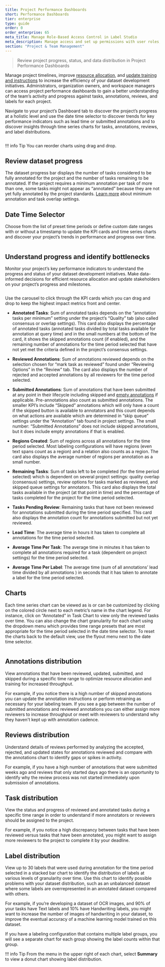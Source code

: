 ```yaml
---
title: Project Performance Dashboards
short: Performance Dashboards
tier: enterprise
type: guide
order: 0
order_enterprise: 65
meta_title: Manage Role-Based Access Control in Label Studio
meta_description: Manage access and set up permissions with user roles, organizations, and project workspaces for your projects in Label Studio Enterprise.
section: "Project & Team Management"
---
```


> Review project progress, status, and data distribution in Project Performance Dashboards

Manage project timelines, improve [resource allocation](/guide/setup_project.html#Set-up-task-distribution-for-labeling), and [update training and instructions](/guide/setup_project.html#Set-up-instructions-for-data-labelers) to increase the efficiency of your dataset development initiatives. Administrators, organization owners, and workspace managers can access project performance dashboards to gain a better understanding of the team’s activity and progress against tasks, annotations, reviews, and labels for each project.

Navigate to your project’s Dashboard tab to discover the project’s progress at a holistic level and use the date time selector to discover trends for key performance indicators such as lead time or submitted annotations and to discover insights through time series charts for tasks, annotations, reviews, and label distributions.

<img src="/images/FullDashboardPage.png" alt="" class="gif-border" />

!!! info Tip
    You can reorder charts using drag and drop. 

## Review dataset progress

The dataset progress bar displays the number of tasks considered to be fully annotated for the project and the number of tasks remaining to be annotated. If the project requires a minimum annotation per task of more than one, some tasks might not appear as “annotated” because they are not yet fully annotated by the project standards. [Learn more](/guide/setup_project.html#Set-minimum-annotations-per-task) about minimum annotation and task overlap settings.

## Date Time Selector

Choose from the list of preset time periods or define custom date ranges with or without a timestamp to update the KPI cards and time series charts and discover your project’s trends in performance and progress over time.

<img src="/images/dateTimePicker.png" alt="" class="gif-border" />

## Understand progress and identify bottlenecks

Monitor your project’s key performance indicators to understand the progress and status of your dataset development initiatives. Make data-informed decisions for efficient resource allocation and update stakeholders on your project’s progress and milestones.

<img src="/images/KPICarousel.png" alt="" class="gif-border" />

Use the carousel to click through the KPI cards which you can drag and drop to keep the highest impact metrics front and center.

- **Annotated Tasks**: Sum of annotated tasks depends on the “annotation tasks per minimum” setting under the project’s “Quality” tab (also called consensus or overlap settings). This card also displays the percentage of annotated tasks (annotated tasks divided by total tasks available for annotation at query time) and in the small numbers at the bottom of the card, it shows the skipped annotations count (if enabled), and the remaining number of annotations for the time period selected that have not yet met the criteria defined in the project’s consensus settings.

- **Reviewed Annotations**: Sum of annotations reviewed depends on the selection chosen for “mark task as reviewed” found under “Reviewing Options” in the “Review” tab. The card also displays the number of rejected and accepted annotations by all reviewers for the time period selected.

- **Submitted Annotations**: Sum of annotations that have been submitted at any point in their lifecycle including skipped and [empty annotations](/guide/setup_project.html#Set-annotating-options) if applicable. Pre-annotations also count as submitted annotations. The smaller KPI’s include “Skipped” annotations which will only have a count if the skipped button is available to annotators and this count depends on what actions are available which are determined in “skip queue” settings under the “Annotation” tab found in project settings. The small number: “Submitted Annotations” does not include skipped annotations, but it does include empty annotations if that is enabled.

- **Regions Created**: Sum of regions across all annotations for the time period selected. Most labeling configurations will have regions (even text spans count as a region) and a relation also counts as a region. The card also displays the average number of regions per annotation as a small number.

- **Remaining Tasks**: Sum of tasks left to be completed (for the time period selected) which is dependent on several project settings: quality overlap (consensus) settings, review options for tasks marked as reviewed, and skipped queue settings for annotators. This card also displays the total tasks available in the project (at that point in time) and the percentage of tasks completed for the project for the time period selected.

- **Tasks Pending Review**: Remaining tasks that have not been reviewed for annotations submitted during the time period specified. This card also displays the annotation count for annotations submitted but not yet reviewed.

- **Lead Time**: The average time in hours it has taken to complete all annotations for the time period selected.

- **Average Time Per Task**: The average time in minutes it has taken to complete all annotations required for a task (dependent on project settings) for the time period selected.

- **Average Time Per Label**: The average time (sum of all annotations’ lead time divided by all annotations ) in seconds that it has taken to annotate a label for the time period selected.

## Charts

Each time series chart can be viewed as is or can be customized by clicking on the colored circle next to each metric’s name in the chart legend. For instance, click on “Annotated” in Task Chart to view only the reviewed tasks over time. You can also change the chart granularity for each chart using the dropdown menu which provides time range presets that are most appropriate for the time period selected in the date time selector. To reset the charts back to the default view, use the flyout menu next to the date time selector.

<img src="/images/Charts.png" alt="" class="gif-border" />

## Annotations distribution

View annotations that have been reviewed, updated, submitted, and skipped during a specific time range to optimize resource allocation and training for increased throughput.

For example, if you notice there is a high number of skipped annotations you can update the annotation instructions or perform retraining as necessary for your labeling team. If you see a gap between the number of submitted annotations and reviewed annotations you can either assign more reviewers to increase throughput or meet with reviewers to understand why they haven't kept up with annotation cadence.

## Reviews distribution

Understand details of reviews performed by analyzing the accepted, rejected, and updated states for annotations reviewed and compare with the annotations chart to identify gaps or spikes in activity.

For example, if you have a high number of annotations that were submitted weeks ago and reviews that only started days ago there is an opportunity to identify why the review process was not started immediately upon submission of annotations.

## Task distribution

View the status and progress of reviewed and annotated tasks during a specific time range in order to understand if more annotators or reviewers should be assigned to the project.

For example, if you notice a high discrepancy between tasks that have been reviewed versus tasks that have been annotated, you might want to assign more reviewers to the project to complete it by your deadline.

## Label distribution

View up to 30 labels that were used during annotation for the time period selected in a stacked bar chart to identify the distribution of labels at various levels of granularity over time. Use this chart to identify possible problems with your dataset distribution, such as an unbalanced dataset where some labels are overrepresented in an annotated dataset compared with others.

For example, if you’re developing a dataset of OCR images, and 90% of your tasks have Text labels and 10% have Handwriting labels, you might want to increase the number of images of handwriting in your dataset, to improve the eventual accuracy of a machine learning model trained on this dataset.

If you have a labeling configuration that contains multiple label groups, you will see a separate chart for each group showing the label counts within that group.

!!! info Tip
    From the menu in the upper right of each chart, select **Summary** to view a donut chart showing label distribution. 
